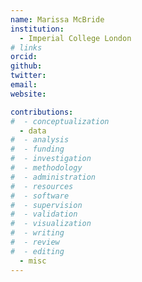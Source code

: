 ```yaml
---
name: Marissa McBride
institution:
  - Imperial College London
# links
orcid:
github:
twitter:
email:
website:

contributions:
#  - ​conceptualization
  - data
#  - analysis
#  - funding​
#  - ​investigation
#  - ​methodology
#  - administration​
#  - ​resources
#  - ​software
#  - supervision
#  - validation
#  - ​visualization
#  - writing
#  - review
#  - editing
  - misc
---
```

